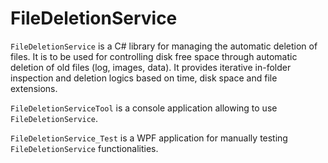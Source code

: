 # FileDeletionService

`FileDeletionService` is a C# library for managing the automatic deletion of files. It is to be used for controlling disk free space through automatic deletion of old files (log, images, data). It provides iterative in-folder inspection and deletion logics based on time, disk space and file extensions.

`FileDeletionServiceTool` is a console application allowing to use `FileDeletionService`.

`FileDeletionService_Test` is a WPF application for manually testing `FileDeletionService` functionalities.